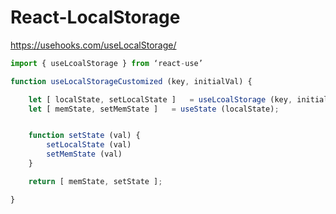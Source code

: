 # React-LocalStorage

<https://usehooks.com/useLocalStorage/>

```js
import { useLcoalStorage } from ‘react-use’

function useLocalStorageCustomized (key, initialVal) {

	let [ localState, setLocalState ]	= useLcoalStorage (key, initialVal)
	let [ memState, setMemState ]	= useState (localState);


	function setState (val) {
		setLocalState (val)
		setMemState (val)
	}

	return [ memState, setState ];

}
```